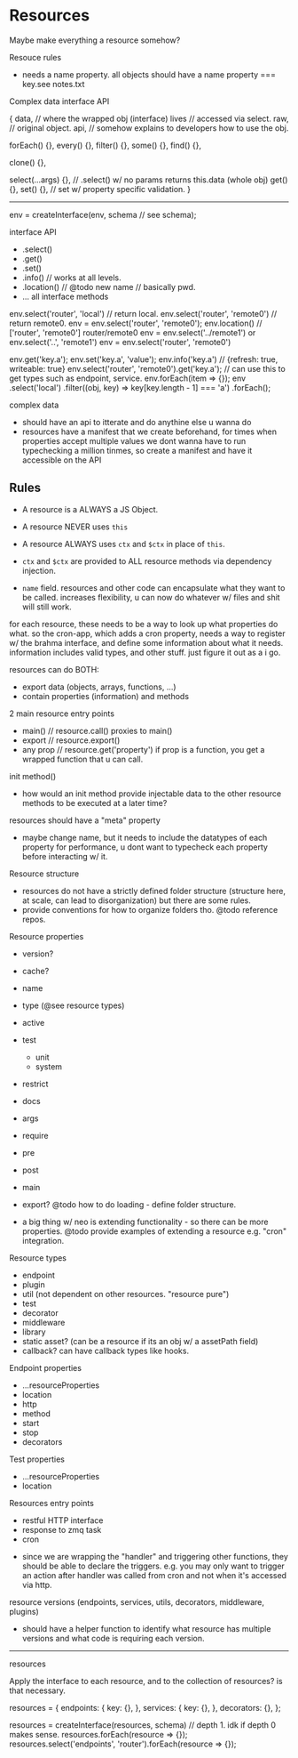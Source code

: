 # Resources

Maybe make everything a resource somehow?

Resouce rules
- needs a name property. all objects should have a name property === key.see notes.txt

Complex data interface API

{
  data, // where the wrapped obj (interface) lives // accessed via select.
  raw, // original object.
  api, // somehow explains to developers how to use the obj.

  forEach() {},
  every() {},
  filter() {},
  some() {},
  find() {},

  clone() {},

  select(...args) {}, // .select() w/ no params returns this.data (whole obj)
  get() {},
  set() {}, // set w/ property specific validation.
}

---

env = createInterface(env, schema // see schema);

interface API
- .select()
- .get()
- .set()
- .info() // works at all levels.
- .location() // @todo new name // basically pwd.
- ... all interface methods

env.select('router', 'local') // return local.
env.select('router', 'remote0') // return remote0.
env = env.select('router', 'remote0');
env.location() // ['router', 'remote0'] router/remote0
env = env.select('../remote1') or env.select('..', 'remote1')
env = env.select('router', 'remote0')

env.get('key.a');
env.set('key.a', 'value');
env.info('key.a') // {refresh: true, writeable: true}
env.select('router', 'remote0').get('key.a'); // can use this to get types such as endpoint, service.
env.forEach(item => {});
env
  .select('local')
  .filter((obj, key) => key[key.length - 1] === 'a')
  .forEach();



complex data
- should have an api to itterate and do anythine else u wanna do
- resources have a manifest that we create beforehand, for times when properties accept
multiple values we dont wanna have to run typechecking a million tinmes, so create a manifest
and have it accessible on the API


## Rules
- A resource is a ALWAYS a JS Object.
- A resource NEVER uses `this`
- A resource ALWAYS uses `ctx` and `$ctx` in place of `this`.
- `ctx` and `$ctx` are provided to ALL resource methods via dependency injection.

- `name` field. resources and other code can encapsulate what they want to be called. increases flexibility, u can now do whatever w/ files and shit will still work.

for each resource, these needs to be a way to look up what properties do what.
so the cron-app, which adds a cron property, needs a way to register w/ the brahma interface,
and define some information about what it needs. information includes valid types, and other stuff.
just figure it out as a i go.



resources can do BOTH:
- export data (objects, arrays, functions, ...)
- contain properties (information) and methods

2 main resource entry points
- main() // resource.call() proxies to main()
- export // resource.export()
- any prop // resource.get('property') if prop is a function, you get a wrapped function that u can call.


init method()
- how would an init method provide injectable data to the other resource methods to be
executed at a later time?

resources should have a "meta" property
- maybe change name, but it needs to include the datatypes of each property for performance,
u dont want to typecheck each property before interacting w/ it.

Resource structure
- resources do not have a strictly defined folder structure (structure here, at scale, can lead to disorganization) but there are some rules.
- provide conventions for how to organize folders tho. @todo reference repos.

Resource properties
- version?
- cache?
- name
- type (@see resource types)
- active
- test
  - unit
  - system
- restrict
- docs
- args
- require
- pre
- post
- main

- export? @todo how to do loading - define folder structure.
* a big thing w/ neo is extending functionality - so there can be more properties. @todo provide examples of extending a resource e.g. "cron" integration.

Resource types
- endpoint
- plugin
- util (not dependent on other resources. "resource pure")
- test
- decorator
- middleware
- library
- static asset? (can be a resource if its an obj w/ a assetPath field)
- callback? can have callback types like hooks.

Endpoint properties
- ...resourceProperties
- location
- http
- method
- start
- stop
- decorators

Test properties
- ...resourceProperties
- location

Resources entry points
- restful HTTP interface
- response to zmq task
- cron
* since we are wrapping the "handler" and triggering other functions, they should be able to declare the triggers. e.g. you may only want to trigger an action after handler was called from cron and not when it's accessed via http.

resource versions (endpoints, services, utils, decorators, middleware, plugins)
- should have a helper function to identify what resource has multiple versions
and what code is requiring each version.

---

resources

Apply the interface to each resource, and to the collection of resources? is that necessary.

resources = {
  endpoints: {
    key: {},
  },
  services: {
    key: {},
  },
  decorators: {},
};

resources = createInterface(resources, schema) // depth 1. idk if depth 0 makes sense.
resources.forEach(resource => {});
resources.select('endpoints', 'router').forEach(resource => {});
